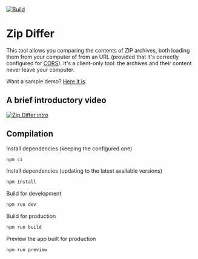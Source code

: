 [![Build](https://github.com/mlocati/zip-differ/actions/workflows/build.yml/badge.svg)](https://github.com/mlocati/zip-differ/actions/workflows/build.yml)

# Zip Differ

This tool allows you comparing the contents of ZIP archives, both loading them from your computer of from an URL (provided that it's correctly configured for [CORS](https://developer.mozilla.org/en-US/docs/Web/HTTP/CORS)).
It's a client-only tool: the archives and their content never leave your computer.

Want a sample demo? [Here it is](https://mlocati.github.io/zip-differ/?left=sample-data/a.zip&right=sample-data/b.zip).

## A brief introductory video

[![Zip Differ intro](https://img.youtube.com/vi/gA0uqBeGDPg/0.jpg)](https://youtu.be/gA0uqBeGDPg)

## Compilation

Install dependencies (keeping the configured one)

```sh
npm ci
```

Install dependencies (updating to the latest available versions)

```sh
npm install
```

Build for development

```sh
npm run dev
```

Build for production

```sh
npm run build
```

Preview the app built for production

```sh
npm run preview
```
